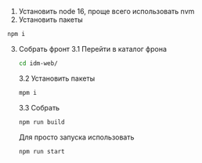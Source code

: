 1. Установить node 16, проще всего использовать nvm
2. Установить пакеты
```bash
npm i
```
3. Собрать фронт
    3.1 Перейти в каталог фрона
    ```bash
    cd idm-web/
    ```
    3.2 Установить пакеты
    ```bash
    mpm i
    ``` 
    3.3 Собрать
    ```bash
    npm run build
    ``` 

    Для просто запуска использовать
    ```bash
    npm run start
    ```